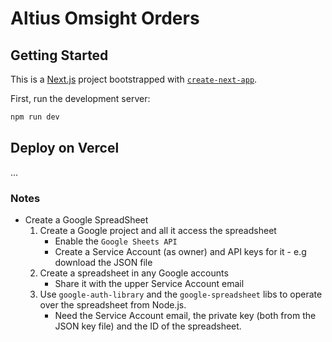 # Altius Omsight Orders

## Getting Started

This is a [Next.js](https://nextjs.org/) project bootstrapped with [`create-next-app`](https://github.com/vercel/next.js/tree/canary/packages/create-next-app).

First, run the development server:

```bash
npm run dev
```

## Deploy on Vercel

...

### Notes

- Create a Google SpreadSheet
  1. Create a Google project and all it access the spreadsheet
     - Enable the `Google Sheets API`
     - Create a Service Account (as owner) and API keys for it  - e.g download the JSON file
  2. Create a spreadsheet in any Google accounts
     - Share it with the upper Service Account email
  3. Use `google-auth-library` and the `google-spreadsheet` libs to operate over the spreadsheet from Node.js.
     - Need the Service Account email, the private key (both from the JSON key file) and the ID of the spreadsheet.

